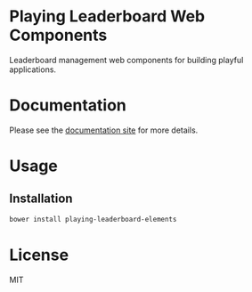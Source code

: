 Playing Leaderboard Web Components
==================================

Leaderboard management web components for building playful applications.

# Documentation

Please see the [documentation site](https://playingio.github.io) for more details.

# Usage

## Installation

```bash
bower install playing-leaderboard-elements
```

# License

MIT